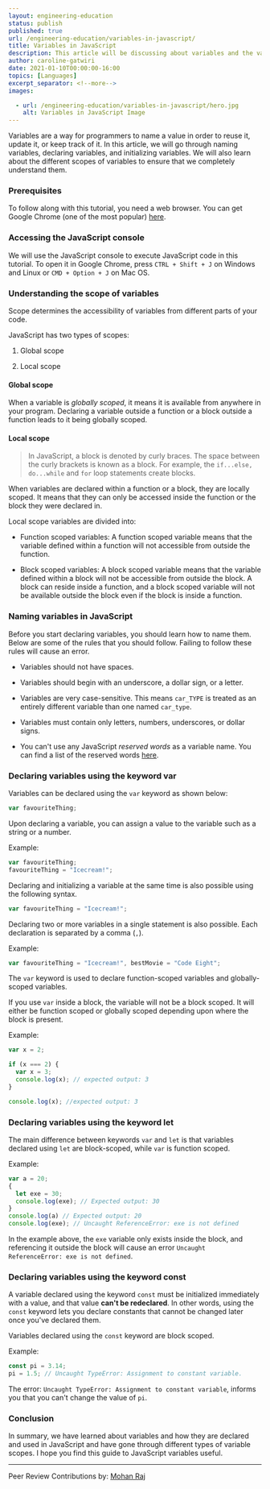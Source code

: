 ```yaml
---
layout: engineering-education
status: publish
published: true
url: /engineering-education/variables-in-javascript/
title: Variables in JavaScript
description: This article will be discussing about variables and the various scopes of the variables in JavaScript.
author: caroline-gatwiri
date: 2021-01-10T00:00:00-16:00
topics: [Languages]
excerpt_separator: <!--more-->
images:

  - url: /engineering-education/variables-in-javascript/hero.jpg
    alt: Variables in JavaScript Image
---
```

Variables are a way for programmers to name a value in order to reuse it, update it, or keep track of it. In this article, we will go through naming variables, declaring variables, and initializing variables. We will also learn about the different scopes of variables to ensure that we completely understand them.
<!--more-->
### Prerequisites
To follow along with this tutorial, you need a web browser. You can get Google Chrome (one of the most popular) [here](https://www.google.com/chrome/).

### Accessing the JavaScript console
We will use the JavaScript console to execute JavaScript code in this tutorial. To open it in Google Chrome, press `CTRL + Shift + J` on Windows and Linux or `CMD + Option + J` on Mac OS.

### Understanding the scope of variables
Scope determines the accessibility of variables from different parts of your code. 

JavaScript has two types of scopes:
1. Global scope

2. Local scope

#### Global scope
When a variable is *globally scoped*, it means it is available from anywhere in your program. Declaring a variable outside a function or a block outside a function leads to it being globally scoped.

#### Local scope
> In JavaScript, a block is denoted by curly braces. The space between the curly brackets is known as a block. For example, the `if...else, do...while` and `for` loop statements create blocks.

When variables are declared within a function or a block, they are locally scoped. It means that they can only be accessed inside the function or the block they were declared in.

Local scope variables are divided into:

- Function scoped variables: A function scoped variable means that the variable defined within a function will not accessible from outside the function.

- Block scoped variables: A block scoped variable means that the variable defined within a block will not be accessible from outside the block. A block can reside inside a function, and a block scoped variable will not be available outside the block even if the block is inside a function.

### Naming variables in JavaScript
Before you start declaring variables, you should learn how to name them. Below are some of the rules that you should follow. Failing to follow these rules will cause an error.

- Variables should not have spaces.

- Variables should begin with an underscore, a dollar sign, or a letter.

- Variables are very case-sensitive. This means `car_TYPE` is treated as an entirely different variable than one named `car_type`.

- Variables must contain only letters, numbers, underscores, or dollar signs.

- You can't use any JavaScript *reserved words* as a variable name. You can find a list of the reserved words [here](https://www.w3schools.com/js/js_reserved.asp).

### Declaring variables using the keyword var
Variables can be declared using the `var` keyword as shown below:

```JavaScript
var favouriteThing;
```

Upon declaring a variable, you can assign a value to the variable such as a string or a number.

Example:

```JavaScript
var favouriteThing;
favouriteThing = "Icecream!";
```

Declaring and initializing a variable at the same time is also possible using the following syntax.

```JavaScript
var favouriteThing = "Icecream!";
```

Declaring two or more variables in a single statement is also possible. Each declaration is separated by a comma (`,`).

Example:

```JavaScript
var favouriteThing = "Icecream!", bestMovie = "Code Eight";
```

The `var` keyword is used to declare function-scoped variables and globally-scoped variables.

If you use `var` inside a block, the variable will not be a block scoped. It will either be function scoped or globally scoped depending upon where the block is present.

Example:

```JavaScript
var x = 2;

if (x === 2) {
  var x = 3;
  console.log(x); // expected output: 3
}

console.log(x); //expected output: 3
```

### Declaring variables using the keyword let
The main difference between keywords `var` and `let` is that variables declared using `let` are block-scoped, while `var` is function scoped.

Example:

```JavaScript
var a = 20;
{
  let exe = 30;
  console.log(exe); // Expected output: 30
}
console.log(a) // Expected output: 20
console.log(exe); // Uncaught ReferenceError: exe is not defined
```

In the example above, the `exe` variable only exists inside the block, and referencing it outside the block will cause an error `Uncaught ReferenceError: exe is not defined`.

### Declaring variables using the keyword const
A variable declared using the keyword `const` must be initialized immediately with a value, and that value **can't be redeclared**. In other words, using the `const` keyword lets you declare constants that cannot be changed later once you've declared them.

Variables declared using the `const` keyword are block scoped.

Example:

```JavaScript
const pi = 3.14;
pi = 1.5; // Uncaught TypeError: Assignment to constant variable.
```

The error: `Uncaught TypeError: Assignment to constant variable`, informs you that you can't change the value of `pi`.

### Conclusion
In summary, we have learned about variables and how they are declared and used in JavaScript and have gone through different types of variable scopes. I hope you find this guide to JavaScript variables useful.

---
Peer Review Contributions by: [Mohan Raj](/engineering-education/authors/mohan-raj/)
